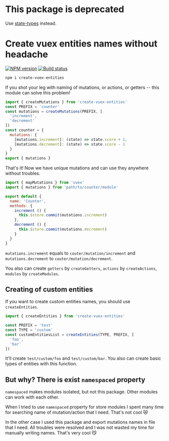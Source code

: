 # This package is deprecated

Use [state-types](https://github.com/lamartire/state-types) instead.

# Create vuex entities names without headache
[![NPM version][npm-image]][npm-url] [![Build status][travis-image]][travis-url]

```bash
npm i create-vuex-entities
```

If you shot your leg with naming of mutations, or actions, or getters -- this module can solve this problem!

```js
import { createMutations } from 'create-vuex-entities'
const PREFIX = 'counter'
const mutations = createMutations(PREFIX, [
  'increment',
  'decrement'
])
const counter = {
  mutations: {
    [mutations.increment]: (state) => state.score + 1,
    [mutations.decrement]: (state) => state.score - 1
  }
}
export { mutations }
```

That's it! Now we have unique mutations and can use they anywhere without troubles.

```js
import { mapMutations } from 'vuex'
import { mutations } from 'path/to/counter/module'

export default {
  name: 'Counter',
  methods: {
    increment () {
      this.$store.commit(mutations.increment)
    },
    decrement () {
      this.$store.commit(mutations.decrement)
    }
  }
}
```

`mutations.increment` equals to `couter/mutation/increment`
and `mutations.decrement` to `couter/mutation/decrement`.

You also can create `getters` by `createGetters`, `actions` by `createActions`,
`modules` by `createModules`.

## Creating of custom entities

If you want to create custom entities names, you should use `createEntities`.

```js
import { createEntities } from 'create-vuex-entities'

const PREFIX = 'test'
const TYPE = 'custom'
const customEntitiesList = createEntities(TYPE, PREFIX, [
  'foo',
  'bar'
])
```

It'll create `test/custom/foo` and `test/custom/bar`. You also can create basic
types of entities with this function.

## But why? There is exist `namespaced` property

`namespaced` makes modules isolated, but not this package. Other modules can
work with each other.

When I tried to use `namespaced` property for store modules I spent many time
for searching name of mutation/action that I need. That's not cool :crying_cat_face:

In the other case I used this package and export mutations names in file that I
need. All troubles were resolved and I was not wasted my time for manually writing names. That's very cool :smirk_cat:

[travis-image]: https://travis-ci.org/lamartire/create-vuex-entities.svg?branch=master
[travis-url]: https://travis-ci.org/lamartire/create-vuex-entities
[npm-image]: https://badge.fury.io/js/create-vuex-entities.svg
[npm-url]: https://npmjs.org/package/create-vuex-entities

